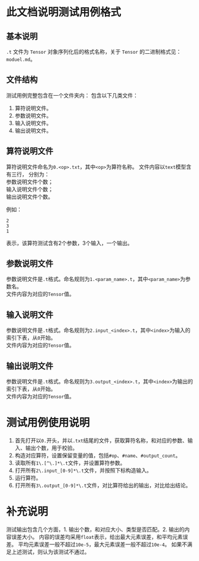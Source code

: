 # 此文档说明测试用例格式

## 基本说明

`.t` 文件为 `Tensor` 对象序列化后的格式名称，关于 `Tensor` 的二进制格式见：`moduel.md`。

## 文件结构

测试用例完整包含在一个文件夹内：
包含以下几类文件：
1. 算符说明文件。
2. 参数说明文件。
3. 输入说明文件。
4. 输出说明文件。

## 算符说明文件

算符说明文件命名为`0.<op>.txt`，其中`<op>`为算符名称。
文件内容以`text`模型含有三行，
分别为：  
参数说明文件个数；  
输入说明文件个数；  
输出说明文件个数。

例如：
```
2
3
1
```
表示，该算符测试含有2个参数，3个输入，一个输出。

## 参数说明文件

参数说明文件是`.t`格式。命名规则为`1.<param_name>.t`，其中`<param_name>`为参数名。  
文件内容为对应的`Tensor`值。

## 输入说明文件

参数说明文件是`.t`格式。命名规则为`2.input_<index>.t`，其中`<index>`为输入的索引下表，从`0`开始。  
文件内容为对应的`Tensor`值。

## 输出说明文件

参数说明文件是`.t`格式。命名规则为`3.output_<index>.t`，其中`<index>`为输出的索引下表，从`0`开始。  
文件内容为对应的`Tensor`值。

# 测试用例使用说明

1. 首先打开以`0.`开头，并以`.txt`结尾的文件，获取算符名称，和对应的参数、输入、输出个数，用于校验。
2. 构造对应算符，设置保留变量的值，包括`#op`、`#name`、`#output_count`。
3. 读取所有`1\.[^\.]*\.t`文件，并设置算符参数。
4. 打开所有`2\.input_[0-9]*\.t`文件，并按照下标构造输入。
5. 运行算符。
6. 打开所有`3\.output_[0-9]*\.t`文件，对比算符给出的输出，对比给出结论。

# 补充说明

测试输出包含几个方面，1. 输出个数，和对应大小、类型是否匹配。2. 输出的内容误差大小。
内容的误差均采用`float`表示，给出最大元素误差，和平均元素误差。
平均元素误差一般不超过`10e-5`，最大元素误差一般不超过`10e-4`。
如果不满足上述测试，则认为该测试不通过。
